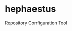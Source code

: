 # hephaestus
Repository Configuration Tool

<!-- Makefile -->
<!-- .gitignore -->
<!-- Dockerfile -->
<!-- README.md -->
<!-- .vscode/extensions.json -->
<!-- .vscode/launch.json -->
<!-- .vscode/settings.json -->
<!-- .github/workflows/release.yml -->
<!-- .github/workflows/validate.yml -->
<!-- tsconfig.json -->
<!-- .config/hera.yaml -->
<!-- Dev Containers -->
